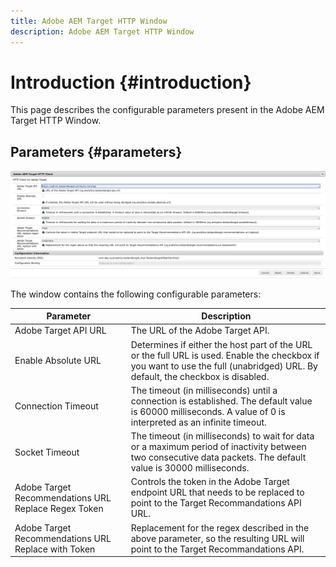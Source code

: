 ```yaml
---
title: Adobe AEM Target HTTP Window
description: Adobe AEM Target HTTP Window 
---
```


# Introduction {#introduction}

This page describes the configurable parameters present in the Adobe AEM Target HTTP Window.

## Parameters {#parameters}

![Target HTTP Window](assets/httpwindow.png "Target HTTP Window")

The window contains the following configurable parameters:

| Parameter | Description |
|---|---|
| Adobe Target API URL | The URL of the Adobe Target API. |
| Enable Absolute URL | Determines if either the host part of the URL or the full URL is used. Enable the checkbox if you want to use the full (unabridged) URL. By default, the checkbox is disabled. |
| Connection Timeout | The timeout (in milliseconds) until a connection is established. The default value is 60000 milliseconds. A value of 0 is interpreted as an infinite timeout. |
| Socket Timeout | The timeout (in milliseconds) to wait for data or a maximum period of inactivity between two consecutive data packets. The default value is 30000 milliseconds. |
| Adobe Target Recommendations URL Replace Regex Token | Controls the token in the Adobe Target endpoint URL that needs to be replaced to point to the Target Recommandations API URL. |
| Adobe Target Recommendations URL Replace with Token | Replacement for the regex described in the above parameter, so the resulting URL will point to the Target Recommandations API. |
